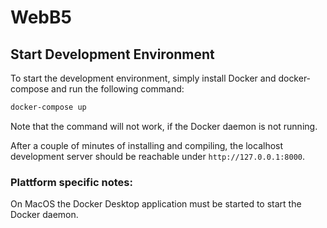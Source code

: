 # WebB5

## Start Development Environment

To start the development environment, simply install Docker and docker-compose and run the following command:

```bash
docker-compose up
```

Note that the command will not work, if the Docker daemon is not running.

After a couple of minutes of installing and compiling, the localhost development server should be reachable
under `http://127.0.0.1:8000`.

### Plattform specific notes:

On MacOS the Docker Desktop application must be started to start the Docker daemon.
